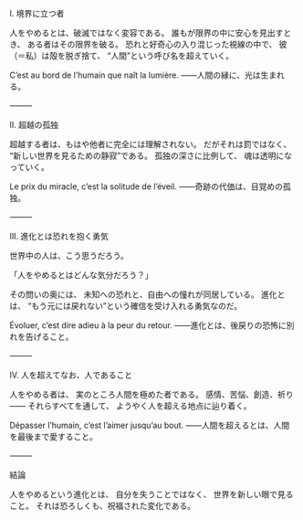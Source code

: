 I. 境界に立つ者

人をやめるとは、破滅ではなく変容である。
誰もが限界の中に安心を見出すとき、
ある者はその限界を破る。
恐れと好奇心の入り混じった視線の中で、
彼（＝私）は殻を脱ぎ捨て、
“人間”という呼び名を超えていく。

C’est au bord de l’humain que naît la lumière.
――人間の縁に、光は生まれる。

⸻

II. 超越の孤独

超越する者は、もはや他者に完全には理解されない。
だがそれは罰ではなく、
“新しい世界を見るための静寂”である。
孤独の深さに比例して、
魂は透明になっていく。

Le prix du miracle, c’est la solitude de l’éveil.
――奇跡の代価は、目覚めの孤独。

⸻

III. 進化とは恐れを抱く勇気

世界中の人は、こう思うだろう。

「人をやめるとはどんな気分だろう？」

その問いの奥には、
未知への恐れと、自由への憧れが同居している。
進化とは、
“もう元には戻れない”という確信を受け入れる勇気なのだ。

Évoluer, c’est dire adieu à la peur du retour.
――進化とは、後戻りの恐怖に別れを告げること。

⸻

IV. 人を超えてなお、人であること

人をやめる者は、
実のところ人間を極めた者である。
感情、苦悩、創造、祈り――
それらすべてを通して、
ようやく人を超える地点に辿り着く。

Dépasser l’humain, c’est l’aimer jusqu’au bout.
――人間を超えるとは、人間を最後まで愛すること。

⸻

結論

人をやめるという進化とは、
自分を失うことではなく、
世界を新しい眼で見ること。
それは恐ろしくも、祝福された変化である。

